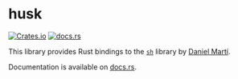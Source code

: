 # husk
[![Crates.io](https://img.shields.io/crates/v/husk)](https://crates.io/husk)
[![docs.rs](https://img.shields.io/docsrs/husk?label=docs.rs)](https://docs.rs/husk)

This library provides Rust bindings to the [`sh`](https://pkg.go.dev/mvdan.cc/sh/v3) library by [Daniel Martí](https://github.com/mvdan/sh).

Documentation is available on [docs.rs](https://docs.rs/husk).
